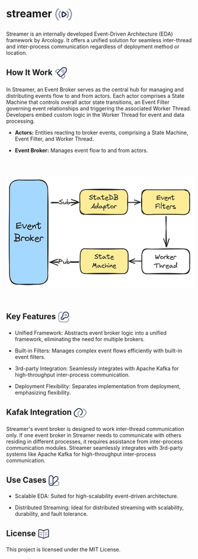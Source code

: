 <h1> streamer <img align="center" height="50" src="./img/play-stream.svg">  </h1>

Streamer is an internally developed Event-Driven Architecture (EDA) framework by Arcology. It offers a unified solution for seamless inter-thread and inter-process communication regardless of deployment method or location. 

<h2> How It Work  <img align="center" height="35" src="./img/rocket.svg">  </h2>

In Streamer, an Event Broker serves as the central hub for managing and distributing events flow to and from actors. Each actor comprises a State Machine that controls overall actor state transitions, an Event Filter governing event relationships and triggering the associated Worker Thread. Developers embed custom logic in the Worker Thread for event and data processing. 

- **Actors:** Entities reacting to broker events, comprising a State Machine, Event Filter, and Worker Thread.

- **Event Broker:** Manages event flow to and from actors.
<br />
<br />

<p align="center">
<img src="./img/broker-actor.png" alt="multi evms" height="300">
</p>

<br />

<h2> Key Features <img align="center" height="32" src="./img/key.svg">  </h2>

- Unified Framework: Abstracts event broker logic into a unified framework, eliminating the need for multiple brokers.

- Built-in Filters: Manages complex event flows efficiently with built-in event filters.

- 3rd-party Integration: Seamlessly integrates with Apache Kafka for high-throughput inter-process communication.

- Deployment Flexibility: Separates implementation from deployment, emphasizing flexibility.

<h2> Kafak Integration  <img align="center" height="35" src="./img/link-round.svg">  </h2>

Streamer's event broker is designed to work inter-thread communication only. If one event broker in Streamer needs to communicate with others residing in different processes, it requires assistance from inter-process communication modules. Streamer seamlessly integrates with 3rd-party systems like Apache Kafka for high-throughput inter-process communication.


<h2> Use Cases <img align="center" height="32" src="./img/palette.svg">  </h2>

- Scalable EDA: Suited for high-scalability event-driven architecture.

- Distributed Streaming: Ideal for distributed streaming with scalability, durability, and fault tolerance.


<h2> License <img align="center" height="32" src="./img/book.svg">  </h2>
This project is licensed under the MIT License.


